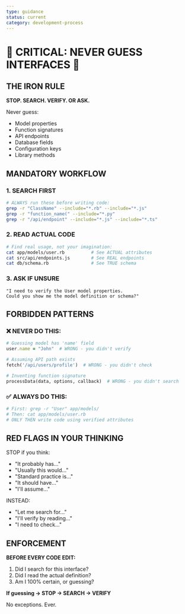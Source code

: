 ```yaml
---
type: guidance
status: current
category: development-process
---
```


# 🚨 CRITICAL: NEVER GUESS INTERFACES 🚨

## THE IRON RULE
**STOP. SEARCH. VERIFY. OR ASK.**

Never guess:
- Model properties
- Function signatures
- API endpoints
- Database fields
- Configuration keys
- Library methods

## MANDATORY WORKFLOW

### 1. SEARCH FIRST
```bash
# ALWAYS run these before writing code:
grep -r "ClassName" --include="*.rb" --include="*.js"
grep -r "function_name(" --include="*.py"
grep -r "/api/endpoint" --include="*.js" --include="*.ts"
```

### 2. READ ACTUAL CODE
```bash
# Find real usage, not your imagination:
cat app/models/user.rb          # See ACTUAL attributes
cat src/api/endpoints.js        # See REAL endpoints
cat db/schema.rb                # See TRUE schema
```

### 3. ASK IF UNSURE
```
"I need to verify the User model properties.
Could you show me the model definition or schema?"
```

## FORBIDDEN PATTERNS

### ❌ NEVER DO THIS:
```ruby
# Guessing model has 'name' field
user.name = "John"  # WRONG - you didn't verify

# Assuming API path exists
fetch('/api/users/profile')  # WRONG - you didn't check

# Inventing function signature
processData(data, options, callback)  # WRONG - you didn't search
```

### ✅ ALWAYS DO THIS:
```bash
# First: grep -r "User" app/models/
# Then: cat app/models/user.rb
# ONLY THEN write code using verified attributes
```

## RED FLAGS IN YOUR THINKING

STOP if you think:
- "It probably has..."
- "Usually this would..."
- "Standard practice is..."
- "It should have..."
- "I'll assume..."

INSTEAD:
- "Let me search for..."
- "I'll verify by reading..."
- "I need to check..."

## ENFORCEMENT

**BEFORE EVERY CODE EDIT:**
1. Did I search for this interface?
2. Did I read the actual definition?
3. Am I 100% certain, or guessing?

**If guessing → STOP → SEARCH → VERIFY**

No exceptions. Ever.